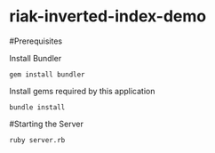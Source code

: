 riak-inverted-index-demo
========================

#Prerequisites

Install Bundler

```
gem install bundler
```

Install gems required by this application

```
bundle install
```

#Starting the Server

```
ruby server.rb
```